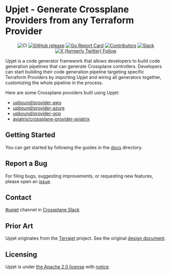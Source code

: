 <!--
SPDX-FileCopyrightText: 2023 The Crossplane Authors <https://crossplane.io>

SPDX-License-Identifier: CC-BY-4.0
-->

# Upjet - Generate Crossplane Providers from any Terraform Provider

<div align="center">

![CI](https://github.com/jwefers/upjet/workflows/CI/badge.svg)
[![GitHub release](https://img.shields.io/github/release/crossplane/upjet/all.svg)](https://github.com/jwefers/upjet/releases)
[![Go Report Card](https://goreportcard.com/badge/github.com/jwefers/upjet)](https://goreportcard.com/report/github.com/jwefers/upjet)
[![Contributors](https://img.shields.io/github/contributors/crossplane/upjet)](https://github.com/jwefers/upjet/graphs/contributors)
[![Slack](https://img.shields.io/badge/Slack-4A154B?logo=slack)](https://crossplane.slack.com/archives/C05T19TB729)
[![X (formerly Twitter) Follow](https://img.shields.io/twitter/follow/crossplane_io)](https://twitter.com/crossplane_io)

</div>

Upjet is a code generator framework that allows developers to build code
generation pipelines that can generate Crossplane controllers. Developers can
start building their code generation pipeline targeting specific Terraform
Providers by importing Upjet and wiring all generators together, customizing the
whole pipeline in the process.

Here are some Crossplane providers built using Upjet:

- [upbound/provider-aws](https://github.com/upbound/provider-aws)
- [upbound/provider-azure](https://github.com/upbound/provider-azure)
- [upbound/provider-gcp](https://github.com/upbound/provider-gcp)
- [aviatrix/crossplane-provider-aviatrix](https://github.com/Aviatrix/crossplane-provider-aviatrix)

## Getting Started

You can get started by following the guides in the [docs](docs/README.md)
directory.

## Report a Bug

For filing bugs, suggesting improvements, or requesting new features, please
open an [issue](https://github.com/jwefers/upjet/issues).

## Contact

[#upjet](https://crossplane.slack.com/archives/C05T19TB729) channel in
[Crossplane Slack](https://slack.crossplane.io)

## Prior Art

Upjet originates from the [Terrajet][terrajet] project. See the original
[design document][terrajet-design-doc].

## Licensing

Upjet is under [the Apache 2.0 license](LICENSE) with [notice](NOTICE).

[terrajet-design-doc]: https://github.com/crossplane/crossplane/blob/main/design/design-doc-terrajet.md
[terrajet]: https://github.com/crossplane/terrajet
